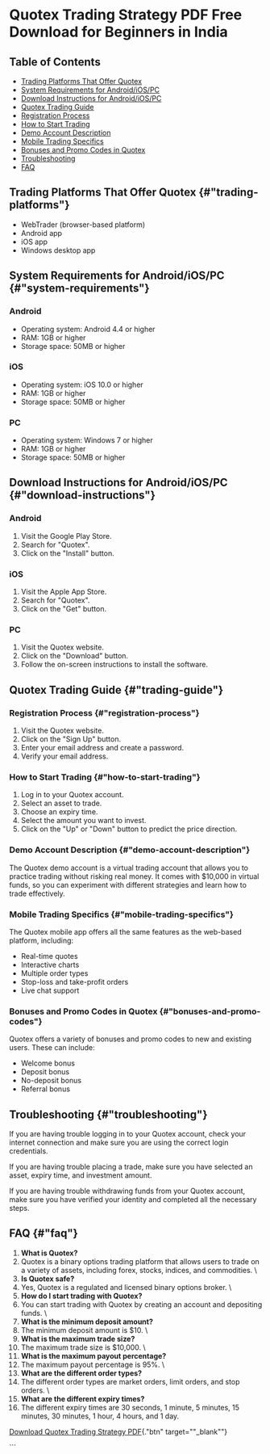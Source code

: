 # Quotex Trading Strategy PDF Free Download for Beginners in India

## Table of Contents

-   [Trading Platforms That Offer Quotex](\%22#trading-platforms\%22)
-   [System Requirements for
    Android/iOS/PC](\%22#system-requirements\%22)
-   [Download Instructions for
    Android/iOS/PC](\%22#download-instructions\%22)
-   [Quotex Trading Guide](\%22#trading-guide\%22)
-   [Registration Process](\%22#registration-process\%22)
-   [How to Start Trading](\%22#how-to-start-trading\%22)
-   [Demo Account Description](\%22#demo-account-description\%22)
-   [Mobile Trading Specifics](\%22#mobile-trading-specifics\%22)
-   [Bonuses and Promo Codes in
    Quotex](\%22#bonuses-and-promo-codes\%22)
-   [Troubleshooting](\%22#troubleshooting\%22)
-   [FAQ](\%22#faq\%22)

## Trading Platforms That Offer Quotex {#"trading-platforms"}

-   WebTrader (browser-based platform)
-   Android app
-   iOS app
-   Windows desktop app

## System Requirements for Android/iOS/PC {#"system-requirements"}

### Android

-   Operating system: Android 4.4 or higher
-   RAM: 1GB or higher
-   Storage space: 50MB or higher

### iOS

-   Operating system: iOS 10.0 or higher
-   RAM: 1GB or higher
-   Storage space: 50MB or higher

### PC

-   Operating system: Windows 7 or higher
-   RAM: 1GB or higher
-   Storage space: 50MB or higher

## Download Instructions for Android/iOS/PC {#"download-instructions"}

### Android

1.  Visit the Google Play Store.
2.  Search for "Quotex".
3.  Click on the "Install" button.

### iOS

1.  Visit the Apple App Store.
2.  Search for "Quotex".
3.  Click on the "Get" button.

### PC

1.  Visit the Quotex website.
2.  Click on the "Download" button.
3.  Follow the on-screen instructions to install the software.

## Quotex Trading Guide {#"trading-guide"}

### Registration Process {#"registration-process"}

1.  Visit the Quotex website.
2.  Click on the "Sign Up" button.
3.  Enter your email address and create a password.
4.  Verify your email address.

### How to Start Trading {#"how-to-start-trading"}

1.  Log in to your Quotex account.
2.  Select an asset to trade.
3.  Choose an expiry time.
4.  Select the amount you want to invest.
5.  Click on the "Up" or "Down" button to predict the price
    direction.

### Demo Account Description {#"demo-account-description"}

The Quotex demo account is a virtual trading account that allows you to
practice trading without risking real money. It comes with \$10,000 in
virtual funds, so you can experiment with different strategies and learn
how to trade effectively.

### Mobile Trading Specifics {#"mobile-trading-specifics"}

The Quotex mobile app offers all the same features as the web-based
platform, including:

-   Real-time quotes
-   Interactive charts
-   Multiple order types
-   Stop-loss and take-profit orders
-   Live chat support

### Bonuses and Promo Codes in Quotex {#"bonuses-and-promo-codes"}

Quotex offers a variety of bonuses and promo codes to new and existing
users. These can include:

-   Welcome bonus
-   Deposit bonus
-   No-deposit bonus
-   Referral bonus

## Troubleshooting {#"troubleshooting"}

If you are having trouble logging in to your Quotex account, check your
internet connection and make sure you are using the correct login
credentials.

If you are having trouble placing a trade, make sure you have selected
an asset, expiry time, and investment amount.

If you are having trouble withdrawing funds from your Quotex account,
make sure you have verified your identity and completed all the
necessary steps.

## FAQ {#"faq"}

1.  **What is Quotex?**
2.  Quotex is a binary options trading platform that allows users to
    trade on a variety of assets, including forex, stocks, indices, and
    commodities.
    \
3.  **Is Quotex safe?**
4.  Yes, Quotex is a regulated and licensed binary options broker.
    \
5.  **How do I start trading with Quotex?**
6.  You can start trading with Quotex by creating an account and
    depositing funds.
    \
7.  **What is the minimum deposit amount?**
8.  The minimum deposit amount is \$10.
    \
9.  **What is the maximum trade size?**
10. The maximum trade size is \$10,000.
    \
11. **What is the maximum payout percentage?**
12. The maximum payout percentage is 95%.
    \
13. **What are the different order types?**
14. The different order types are market orders, limit orders, and stop
    orders.
    \
15. **What are the different expiry times?**
16. The different expiry times are 30 seconds, 1 minute, 5 minutes, 15
    minutes, 30 minutes, 1 hour, 4 hours, and 1 day.

[Download Quotex Trading Strategy
PDF](\%22https://traff.sbs/quotexonelink\%22){."btn"
target=""_blank""}

\`\`\`

